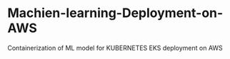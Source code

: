 # Machien-learning-Deployment-on-AWS
Containerization of ML model for KUBERNETES EKS deployment on AWS
